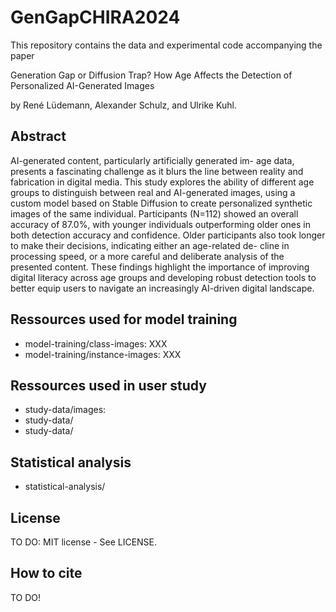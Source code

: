 # GenGapCHIRA2024

This repository contains the data and experimental code accompanying the paper 

Generation Gap or Diffusion Trap? How Age Affects the Detection of Personalized AI-Generated Images

by René Lüdemann, Alexander Schulz, and Ulrike Kuhl.

## Abstract

AI-generated content, particularly artificially generated im- age data, presents a fascinating challenge as it blurs the line between reality and fabrication in digital media. This study explores the ability of different age groups to distinguish between real and AI-generated images, using a custom model based on Stable Diffusion to create personalized synthetic images of the same individual. Participants (N=112) showed an overall accuracy of 87.0%, with younger individuals outperforming older ones in both detection accuracy and confidence. Older participants also took longer to make their decisions, indicating either an age-related de- cline in processing speed, or a more careful and deliberate analysis of the presented content. These findings highlight the importance of improving digital literacy across age groups and developing robust detection tools to better equip users to navigate an increasingly AI-driven digital landscape.

## Ressources used for model training

- model-training/class-images: XXX
- model-training/instance-images: XXX

## Ressources used in user study

- study-data/images:
- study-data/
- study-data/

## Statistical analysis

- statistical-analysis/

## License

TO DO: MIT license - See LICENSE.

## How to cite

TO DO!

